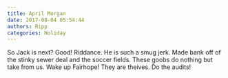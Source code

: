 ```yaml
---
title: April Morgan
date: 2017-08-04 05:54:44
authors: Ripp
categories: Holiday
---
```


 So Jack is next? 
Good! Riddance.
He is such a smug jerk. Made bank off of the stinky sewer deal and the soccer fields. These goobs do nothing but take from us.
Wake up Fairhope! They are theives.
Do the audits!